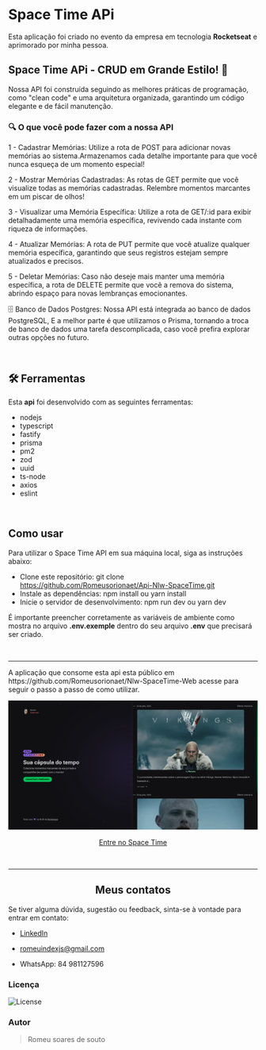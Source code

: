 <h1> Space Time APi </h1>
 
<p>Esta aplicação foi criado no evento da empresa em tecnologia <strong>Rocketseat</strong> e aprimorado por minha pessoa.</p>

 <h2> Space Time APi - CRUD em Grande Estilo! 💫 </h2>

 <p>Nossa API foi construída seguindo as melhores práticas de programação, como "clean code" e uma arquitetura organizada, garantindo um código elegante e de fácil manutenção.</p>

 <h3> 🔍 O que você pode fazer com a nossa API </h3>

1 - Cadastrar Memórias: Utilize a rota de POST para adicionar novas memórias ao sistema.Armazenamos cada detalhe importante para que você nunca esqueça de um momento especial!

2 - Mostrar Memórias Cadastradas: As rotas de GET permite que você visualize todas as memórias cadastradas. Relembre momentos marcantes em um piscar de olhos!

3 - Visualizar uma Memória Específica: Utilize a rota de GET/:id para exibir detalhadamente uma memória específica, revivendo cada instante com riqueza de informações.

4 - Atualizar Memórias: A rota de PUT permite que você atualize qualquer memória específica, garantindo que seus registros estejam sempre atualizados e precisos.

5 - Deletar Memórias: Caso não deseje mais manter uma memória específica, a rota de DELETE permite que você a remova do sistema, abrindo espaço para novas lembranças emocionantes.

<p>🗄️ Banco de Dados Postgres: Nossa API está integrada ao banco de dados PostgreSQL, E a melhor parte é que utilizamos o Prisma, tornando a troca de banco de dados uma tarefa descomplicada, caso você prefira explorar outras opções no futuro.</p>

<br />

<h2> 🛠 Ferramentas </h2>

<p>Esta <strong>api</strong> foi desenvolvido com as seguintes ferramentas:</p>

- nodejs
- typescript
- fastify
- prisma
- pm2
- zod
- uuid
- ts-node
- axios
- eslint

<br />

<h2> Como usar </h2>

<p>Para utilizar o Space Time API em sua máquina local, siga as instruções abaixo:</p>

- Clone este repositório: git clone https://github.com/Romeusorionaet/Api-Nlw-SpaceTime.git
- Instale as dependências: npm install ou yarn install
- Inicie o servidor de desenvolvimento: npm run dev ou yarn dev

<p>É importante preencher corretamente as variáveis de ambiente como mostra no arquivo <strong>.env.exemple</strong> dentro do seu arquivo <strong>.env</strong> que precisará ser criado.</p>

<br />
<hr />

<p>A aplicação que consome esta api esta público em https://github.com/Romeusorionaet/Nlw-SpaceTime-Web acesse para seguir o passo a passo de como utilizar.

<div align='center'>

![preview](https://github.com/Romeusorionaet/Nlw-SpaceTime-Web/blob/main/src/assets/preview/previewSpaceTimeDesktop.png?raw=true)

[Entre no Space Time](https://nlw-space-time-web-neon.vercel.app)

</div>

<br />
<hr />

<h2 align='center'> Meus contatos </h2>

<p>Se tiver alguma dúvida, sugestão ou feedback, sinta-se à vontade para entrar em contato:</p>

* [LinkedIn](https://www.linkedin.com/in/romeu-soares-87749a231/)

* romeuindexjs@gmail.com

* WhatsApp: 84 981127596

<h3> Licença </h3>

<p>
<img alt="License" src="https://img.shields.io/static/v1?label=license&message=MIT&color=49AA26&labelColor=000000">
</p>

<h3> Autor </h3>

>Romeu soares de souto